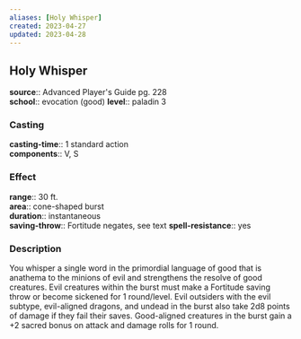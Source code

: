```yaml
---
aliases: [Holy Whisper]
created: 2023-04-27
updated: 2023-04-28
---
```


## Holy Whisper

**source**:: Advanced Player's Guide pg. 228  
**school**:: evocation (good)
**level**:: paladin 3

### Casting

**casting-time**:: 1 standard action  
**components**:: V, S

### Effect

**range**:: 30 ft.  
**area**:: cone-shaped burst  
**duration**:: instantaneous  
**saving-throw**:: Fortitude negates, see text
**spell-resistance**:: yes

### Description

You whisper a single word in the primordial language of good that is anathema to the minions of evil and strengthens the resolve of good creatures. Evil creatures within the burst must make a Fortitude saving throw or become sickened for 1 round/level. Evil outsiders with the evil subtype, evil-aligned dragons, and undead in the burst also take 2d8 points of damage if they fail their saves. Good-aligned creatures in the burst gain a +2 sacred bonus on attack and damage rolls for 1 round.
